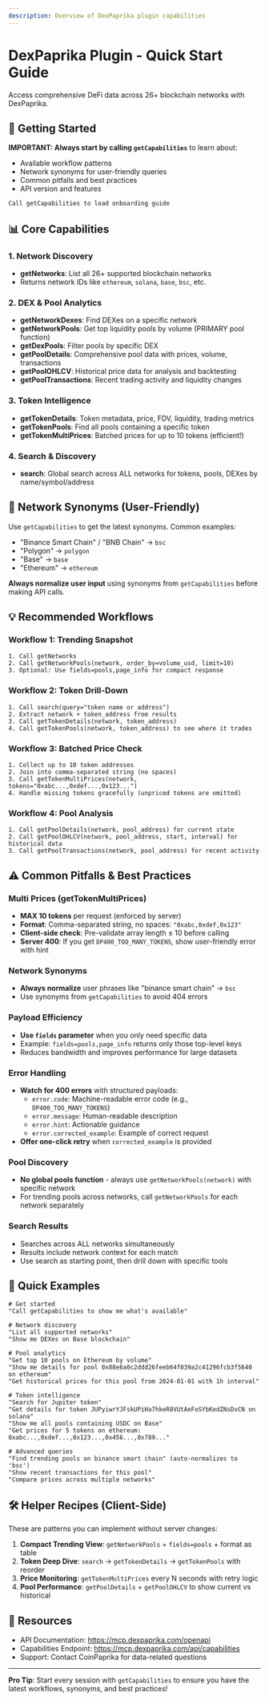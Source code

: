 ```yaml
---
description: Overview of DexPaprika plugin capabilities
---
```


# DexPaprika Plugin - Quick Start Guide

Access comprehensive DeFi data across 26+ blockchain networks with DexPaprika.

## 🚀 Getting Started

**IMPORTANT: Always start by calling `getCapabilities`** to learn about:
- Available workflow patterns
- Network synonyms for user-friendly queries
- Common pitfalls and best practices
- API version and features

```
Call getCapabilities to load onboarding guide
```

## 📊 Core Capabilities

### 1. Network Discovery
- **getNetworks**: List all 26+ supported blockchain networks
- Returns network IDs like `ethereum`, `solana`, `base`, `bsc`, etc.

### 2. DEX & Pool Analytics
- **getNetworkDexes**: Find DEXes on a specific network
- **getNetworkPools**: Get top liquidity pools by volume (PRIMARY pool function)
- **getDexPools**: Filter pools by specific DEX
- **getPoolDetails**: Comprehensive pool data with prices, volume, transactions
- **getPoolOHLCV**: Historical price data for analysis and backtesting
- **getPoolTransactions**: Recent trading activity and liquidity changes

### 3. Token Intelligence
- **getTokenDetails**: Token metadata, price, FDV, liquidity, trading metrics
- **getTokenPools**: Find all pools containing a specific token
- **getTokenMultiPrices**: Batched prices for up to 10 tokens (efficient!)

### 4. Search & Discovery
- **search**: Global search across ALL networks for tokens, pools, DEXes by name/symbol/address

## 🔑 Network Synonyms (User-Friendly)

Use `getCapabilities` to get the latest synonyms. Common examples:
- "Binance Smart Chain" / "BNB Chain" → `bsc`
- "Polygon" → `polygon`
- "Base" → `base`
- "Ethereum" → `ethereum`

**Always normalize user input** using synonyms from `getCapabilities` before making API calls.

## 💡 Recommended Workflows

### Workflow 1: Trending Snapshot
```
1. Call getNetworks
2. Call getNetworkPools(network, order_by=volume_usd, limit=10)
3. Optional: Use fields=pools,page_info for compact response
```

### Workflow 2: Token Drill-Down
```
1. Call search(query="token name or address")
2. Extract network + token_address from results
3. Call getTokenDetails(network, token_address)
4. Call getTokenPools(network, token_address) to see where it trades
```

### Workflow 3: Batched Price Check
```
1. Collect up to 10 token addresses
2. Join into comma-separated string (no spaces)
3. Call getTokenMultiPrices(network, tokens="0xabc...,0xdef...,0x123...")
4. Handle missing tokens gracefully (unpriced tokens are omitted)
```

### Workflow 4: Pool Analysis
```
1. Call getPoolDetails(network, pool_address) for current state
2. Call getPoolOHLCV(network, pool_address, start, interval) for historical data
3. Call getPoolTransactions(network, pool_address) for recent activity
```

## ⚠️ Common Pitfalls & Best Practices

### Multi Prices (getTokenMultiPrices)
- **MAX 10 tokens** per request (enforced by server)
- **Format**: Comma-separated string, no spaces: `"0xabc,0xdef,0x123"`
- **Client-side check**: Pre-validate array length ≤ 10 before calling
- **Server 400**: If you get `DP400_TOO_MANY_TOKENS`, show user-friendly error with hint

### Network Synonyms
- **Always normalize** user phrases like "binance smart chain" → `bsc`
- Use synonyms from `getCapabilities` to avoid 404 errors

### Payload Efficiency
- **Use `fields` parameter** when you only need specific data
- Example: `fields=pools,page_info` returns only those top-level keys
- Reduces bandwidth and improves performance for large datasets

### Error Handling
- **Watch for 400 errors** with structured payloads:
  - `error.code`: Machine-readable error code (e.g., `DP400_TOO_MANY_TOKENS`)
  - `error.message`: Human-readable description
  - `error.hint`: Actionable guidance
  - `error.corrected_example`: Example of correct request
- **Offer one-click retry** when `corrected_example` is provided

### Pool Discovery
- **No global pools function** - always use `getNetworkPools(network)` with specific network
- For trending pools across networks, call `getNetworkPools` for each network separately

### Search Results
- Searches across ALL networks simultaneously
- Results include network context for each match
- Use search as starting point, then drill down with specific tools

## 📝 Quick Examples

```
# Get started
"Call getCapabilities to show me what's available"

# Network discovery
"List all supported networks"
"Show me DEXes on Base blockchain"

# Pool analytics
"Get top 10 pools on Ethereum by volume"
"Show me details for pool 0x88e6a0c2ddd26feeb64f039a2c41296fcb3f5640 on ethereum"
"Get historical prices for this pool from 2024-01-01 with 1h interval"

# Token intelligence
"Search for Jupiter token"
"Get details for token JUPyiwrYJFskUPiHa7hkeR8VUtAeFoSYbKedZNsDvCN on solana"
"Show me all pools containing USDC on Base"
"Get prices for 5 tokens on ethereum: 0xabc...,0xdef...,0x123...,0x456...,0x789..."

# Advanced queries
"Find trending pools on binance smart chain" (auto-normalizes to 'bsc')
"Show recent transactions for this pool"
"Compare prices across multiple networks"
```

## 🛠️ Helper Recipes (Client-Side)

These are patterns you can implement without server changes:

1. **Compact Trending View**: `getNetworkPools` + `fields=pools` + format as table
2. **Token Deep Dive**: `search` → `getTokenDetails` → `getTokenPools` with reorder
3. **Price Monitoring**: `getTokenMultiPrices` every N seconds with retry logic
4. **Pool Performance**: `getPoolDetails` + `getPoolOHLCV` to show current vs historical

## 🔗 Resources

- API Documentation: https://mcp.dexpaprika.com/openapi
- Capabilities Endpoint: https://mcp.dexpaprika.com/api/capabilities
- Support: Contact CoinPaprika for data-related questions

---

**Pro Tip**: Start every session with `getCapabilities` to ensure you have the latest workflows, synonyms, and best practices!

